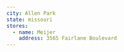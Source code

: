 ```yaml
---
city: Allen Park
state: missouri
stores:
  - name: Meijer
    address: 3565 Fairlane Boulevard
---
```

